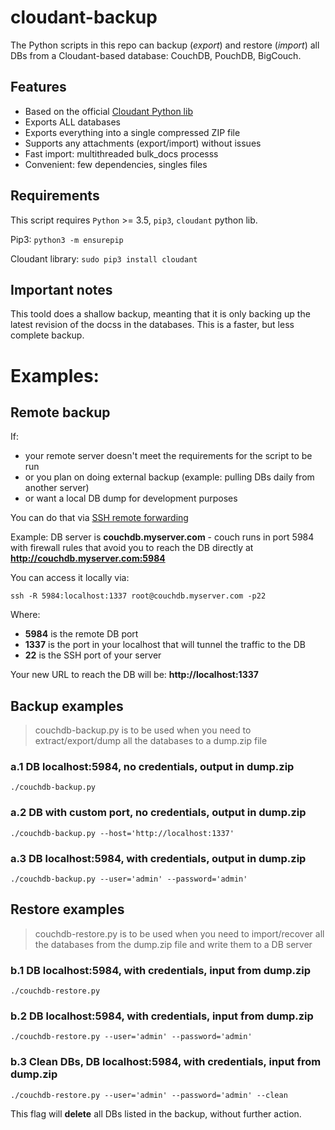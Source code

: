 # cloudant-backup

The Python scripts in this repo can backup (*export*) and restore (*import*) all DBs from a Cloudant-based database: CouchDB, PouchDB, BigCouch.

## Features
- Based on the official [Cloudant Python lib](https://github.com/cloudant/python-cloudant)
- Exports ALL databases
- Exports everything into a single compressed ZIP file
- Supports any attachments (export/import) without issues
- Fast import: multithreaded bulk_docs processs
- Convenient: few dependencies, singles files

## Requirements
This script requires `Python` >= 3.5, `pip3`, `cloudant` python lib.

Pip3: `python3 -m ensurepip`

Cloudant library: `sudo pip3 install cloudant`

## Important notes
This toold does a shallow backup, meanting that it is only backing up the latest revision of the docss in the databases. This is a faster, but less complete backup.

# Examples:

## Remote backup
If:
- your remote server doesn't meet the requirements for the script to be run
- or you plan on doing external backup (example: pulling DBs daily from another server)
- or want a local DB dump for development purposes

You can do that via [SSH remote forwarding](https://www.ssh.com/ssh/tunneling/example#remote-forwarding)

Example: DB server is **couchdb.myserver.com** - couch runs in port 5984 with firewall rules that avoid you to reach the DB directly at **http://couchdb.myserver.com:5984**

You can access it locally via:

`ssh -R 5984:localhost:1337 root@couchdb.myserver.com -p22`

Where:

- **5984** is the remote DB port
- **1337** is the port in your localhost that will tunnel the traffic to the DB
- **22** is the SSH port of your server

Your new URL to reach the DB will be: **http://localhost:1337**

## Backup examples

> couchdb-backup.py is to be used when you need to extract/export/dump all the databases to a dump.zip file

### a.1 DB localhost:5984, no credentials, output in dump.zip

`./couchdb-backup.py`

### a.2 DB with custom port, no credentials, output in dump.zip

`./couchdb-backup.py --host='http://localhost:1337'`

### a.3 DB localhost:5984, with credentials, output in dump.zip

`./couchdb-backup.py --user='admin' --password='admin'`
 
## Restore examples

> couchdb-restore.py is to be used when you need to import/recover all the databases from the dump.zip file and write them to a DB server

### b.1 DB localhost:5984, with credentials, input from dump.zip

`./couchdb-restore.py`

### b.2 DB localhost:5984, with credentials, input from dump.zip

`./couchdb-restore.py --user='admin' --password='admin'`

### b.3 Clean DBs, DB localhost:5984, with credentials, input from dump.zip

`./couchdb-restore.py --user='admin' --password='admin' --clean`

This flag will **delete** all DBs listed in the backup, without further action.
